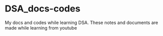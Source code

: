 # DSA_docs-codes
My docs and codes while learning DSA.
These notes and documents are made while learning from youtube
